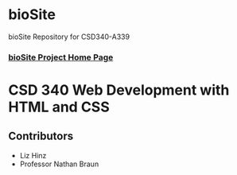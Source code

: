 # bioSite
bioSite Repository for CSD340-A339 			
<h3> <a href="file:///Users/Liz/csd/CSD-340/bioSite.html">bioSite Project Home Page</a> </h3>

<html>
  <body>
    <h1>CSD 340 Web Development with HTML and CSS</h1>
    <h2>Contributors</h2>
      <ul>
        <li>Liz Hinz</li>
        <li>Professor Nathan Braun</li>
      </ul>
  </body>
</html>
